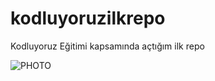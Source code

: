 # kodluyoruzilkrepo
Kodluyoruz Eğitimi kapsamında açtığım ilk repo

![PHOTO](https://picsum.photos/200/300)